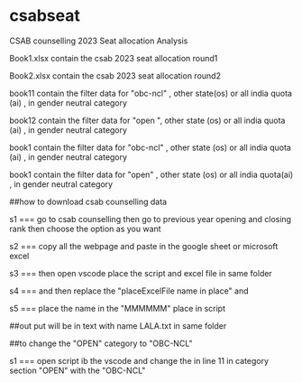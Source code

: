 # csabseat
CSAB counselling 2023 Seat allocation Analysis




Book1.xlsx contain the csab 2023 seat allocation round1

Book2.xlsx contain the csab 2023 seat allocation round2

book11 contain the filter data for "obc-ncl" , other state(os) or all india quota (ai) , in gender neutral category 

book12 contain the filter data for "open ", other state (os) or all india quota  (ai) , in gender neutral category 

book1 contain the filter data for "obc-ncl" , other state  (os) or all india quota (ai) , in gender neutral category 

book1 contain the filter data for "open" , other state  (os) or all india quota(ai) , in gender neutral category 




##how to download csab counselling data 

s1 === go to csab counselling then go to previous year opening and closing rank then choose the option as you want 

s2 === copy all the webpage and paste in the google sheet or microsoft excel 

s3 === then open vscode place the script and excel file in same folder 

s4 === and then replace the "placeExcelFile name in place" and 

s5 === place the name in the "MMMMMM" place in script




##out put will be in text with name LALA.txt in same folder




##to change the "OPEN" category to "OBC-NCL"

s1 === open script ib the vscode and change the in line 11 in category section "OPEN" with the "OBC-NCL"
